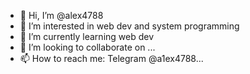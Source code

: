 - 👋 Hi, I’m @alex4788
- 👀 I’m interested in web dev and system programming
- 🌱 I’m currently learning web dev
- 💞️ I’m looking to collaborate on ...
- 📫 How to reach me: Telegram @a1ex4788...

<!---
alex4788/alex4788 is a ✨ special ✨ repository because its `README.md` (this file) appears on your GitHub profile.
You can click the Preview link to take a look at your changes.
--->
